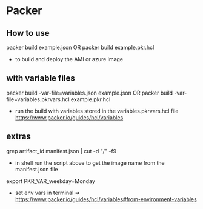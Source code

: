 # Packer 


## How to use

packer build example.json
OR
packer build example.pkr.hcl

- to build and deploy the AMI or azure image


## with variable files

packer build -var-file=variables.json example.json
OR
packer build -var-file=variables.pkrvars.hcl example.pkr.hcl

- run the build with variables stored in the variables.pkrvars.hcl file
https://www.packer.io/guides/hcl/variables


## extras

grep artifact_id manifest.json | cut -d "/" -f9

- in shell run the script above to get the image name from the manifest.json file


export PKR_VAR_weekday=Monday

- set env vars in terminal => https://www.packer.io/guides/hcl/variables#from-environment-variables

